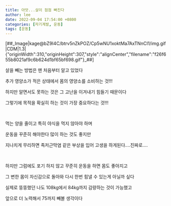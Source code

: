 ```yaml
---
title: 아앗...살이 점점 빠진다
author: lee
date: 2022-09-04 17:54:00 +0800
categories: [자기계발, 운동]
tags: [운동]
---
```


<p>[##_Image|kage@bZ9I4C/btrv5nZkPOZ/Cp5wNU1xoktMa7AxTNnCI1/img.gif|CDM|1.3|{"originWidth":310,"originHeight":307,"style":"alignCenter","filename":"f26f655b8021af9c6b624d1bf65bf698.gif"}_##]</p>
<p data-ke-size="size16">살을 빼는 방법은 맨 처음부터 알고 있었다</p>
<p data-ke-size="size16">추가 영양소가 적은 상태에서 몸의 영양소를 소비하는 것!!!</p>
<p data-ke-size="size16">하지만 알면서도 못하는 것은 그 고난을 이겨내기 힘들기 때문이다</p>
<p data-ke-size="size16">그렇기에 목적을 확실히 하는 것이 가장 중요하다는 것!!!</p>
<p data-ke-size="size16">&nbsp;</p>
<p data-ke-size="size16">먹는 양을 줄이고 특히 야식을 먹지 않아야 하며</p>
<p data-ke-size="size16">운동을 꾸준히 해야한다 많이 하는 것도 좋지만</p>
<p data-ke-size="size16">지나치게 무리하면 족저근막염 같은 부상을 입어 고생을 하게된다....진짜로....</p>
<p data-ke-size="size16">&nbsp;</p>
<p data-ke-size="size16">하지만 그럼에도 포기 하지 않고 꾸준히 운동을 하면 몸도 좋아지고</p>
<p data-ke-size="size16">그 변한 몸이 자신감으로 돌아와 다시 한번 힘낼 수 있는게 아닐까 싶다</p>
<p data-ke-size="size16">실제로 뚱뚱했던 나도 108kg에서 84kg까지 감량하는 것이 가능했고</p>
<p data-ke-size="size16">앞으로 더 노력해서 75까지 빼볼 생각이다</p>
